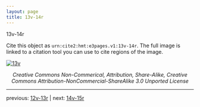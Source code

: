 ```yaml
---
layout: page
title: 13v-14r
---
```


13v-14r

Cite this object as `urn:cite2:hmt:e3pages.v1:13v-14r`.  The full image is linked to a citation tool you can use to cite regions of the image.

[![13v](http://www.homermultitext.org/iipsrv?IIIF=/project/homer/pyramidal/deepzoom/hmt/e3bifolio/v1/E3_13v_14r.tif/full/800,/0/default.jpg)](http://www.homermultitext.org/ict2/?urn=urn:cite2:hmt:e3bifolio.v1:E3_13v_14r) 

<p style="text-align: center; font-style: italic;">Creative Commons Non-Commerical, Attribution, Share-Alike, Creative Commons Attribution-NonCommercial-ShareAlike 3.0 Unported License</p>

---

previous: [12v-13r](../12v-13r/) | next: [14v-15r](../14v-15r/)